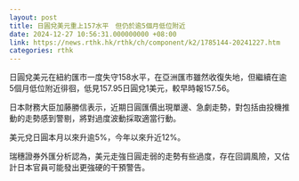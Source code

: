 ```yaml
---
layout: post
title: 日圓兌美元重上157水平　但仍於逾5個月低位附近
date: 2024-12-27 10:56:31.000000000 +08:00
link: https://news.rthk.hk/rthk/ch/component/k2/1785144-20241227.htm
categories: rthk
---
```


日圓兌美元在紐約匯市一度失守158水平，在亞洲匯市雖然收復失地，但繼續在逾5個月低位附近徘徊，低見157.95日圓兌1美元，較早時報157.56。

日本財務大臣加藤勝信表示，近期日圓匯價出現單邊、急劇走勢，對包括由投機推動的走勢感到警剔，將對過度波動採取適當行動。

美元兌日圓本月以來升逾5%，今年以來升近12%。

瑞穗證券外匯分析認為，美元走強日圓走弱的走勢有些過度，存在回調風險，又估計日本官員可能發出更強硬的干預警告。
